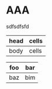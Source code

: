 # AAA
sdfsdfsfd


head | cells
-----|------
body | cells


| foo | bar |
| --- | --- |
| baz | bim |